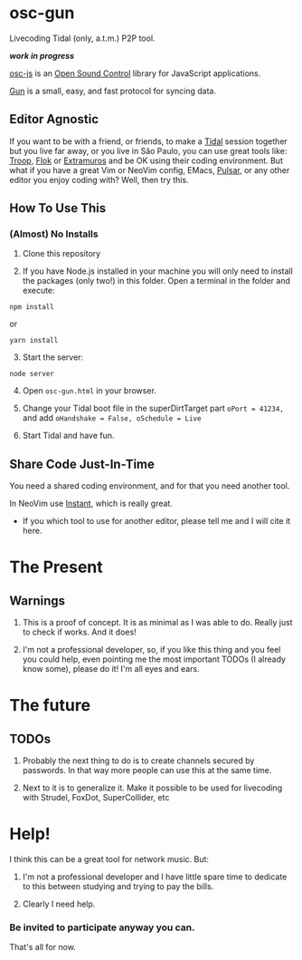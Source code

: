 # osc-gun
Livecoding Tidal (only, a.t.m.) P2P tool.

***work in progress***

[osc-js](https://github.com/adzialocha/osc-js) is an [Open Sound Control](https://github.com/adzialocha/osc-js) library for JavaScript applications.

[Gun](https://gun.eco)  is a small, easy, and fast protocol for syncing data.

## Editor Agnostic

If you want to be with a friend, or friends, to make a [Tidal](http://tidalcycles.org) session together but you live far away, or you live in São Paulo, you can use great tools like: [Troop](https://github.com/Qirky/Troop), [Flok](https://github.com/munshkr/flok) or [Extramuros](https://github.com/dktr0/extramuros/) and be OK using their coding environment. But what if you have a great Vim or NeoVim config, EMacs, [Pulsar](https://pulsar-edit.dev), or any other editor you enjoy coding with? Well, then try this.

## How To Use This

### (Almost) No Installs

1. Clone this repository

2. If you have Node.js installed in your machine you will only need to install the packages (only two!) in this folder. Open a terminal in the folder and execute:

```
npm install
```
or
```
yarn install
```

3. Start the server:

```
node server
```

4. Open `osc-gun.html` in your browser.

5. Change your Tidal boot file in the superDirtTarget part `oPort = 41234,` and add `oHandshake = False, oSchedule = Live`

6. Start Tidal and have fun.

## Share Code Just-In-Time

You need a shared coding environment, and for that you need another tool.

In NeoVim use [Instant](https://github.com/jbyuki/instant.nvim), which is really great.

* If you which tool to use for another editor, please tell me and I will cite it here.

# The Present

## Warnings

1. This is a proof of concept. It is as minimal as I was able to do. Really just to check if works. And it does!

2. I'm not a professional developer, so, if you like this thing and you feel you could help, even pointing me the most important TODOs (I already know some), please do it! I'm all eyes and ears.

# The future

## TODOs

1. Probably the next thing to do is to create channels secured by passwords. In that way more people can use this at the same time.

2. Next to it is to generalize it. Make it possible to be used for livecoding with Strudel, FoxDot, SuperCollider, etc

# Help!

I think this can be a great tool for network music. But:

1. I'm not a professional developer and I have little spare time to dedicate to this between studying and trying to pay the bills.

2. Clearly I need help.

### Be invited to participate anyway you can.

That's all for now.
